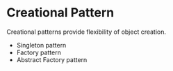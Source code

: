 # Creational Pattern
Creational patterns provide flexibility of object creation.

- Singleton pattern
- Factory pattern
- Abstract Factory pattern